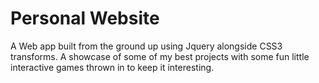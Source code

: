 # Personal Website

A Web app built from the ground up using Jquery alongside CSS3 transforms. A showcase of some of my best projects with some fun little interactive games thrown in to keep it interesting.


